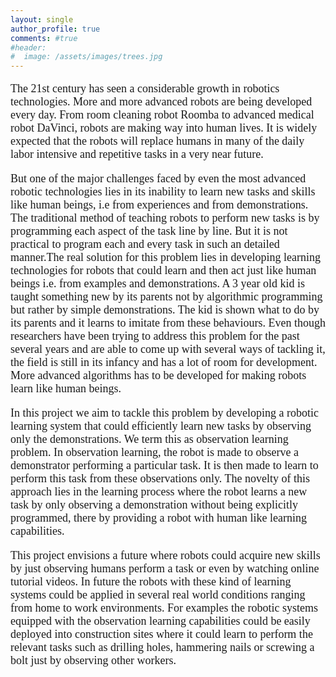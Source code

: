 ```yaml
---
layout: single
author_profile: true
comments: #true
#header:
#  image: /assets/images/trees.jpg
---
```


<font face="times" size="4" line-height:10>
<p>
The 21st century has seen a considerable growth in robotics technologies. More and more advanced robots are being developed every day. From room cleaning robot Roomba to advanced medical robot DaVinci, robots are making way into human lives. It is widely expected that the robots will replace humans in many of the daily labor intensive and repetitive tasks in a very near future.
</p>
<p>
But one of the major challenges faced by even the most advanced robotic technologies lies in its inability to learn new tasks and skills like human beings, i.e from experiences and from demonstrations. The traditional method of teaching robots to perform new tasks is by programming each aspect of the task line by line. But it is not practical to program each and every task in such an detailed manner.The real solution for this problem lies in developing learning technologies for robots that could learn and then act just like human beings i.e. from examples and demonstrations. A 3 year old kid is taught something new by its parents not by algorithmic programming but rather by simple demonstrations. The kid is shown what to do by its parents and it learns to imitate from these behaviours. Even though researchers have been trying to address this problem for the past several years and are able to come up with several ways of tackling it, the field is still in its infancy and has a lot of room for development. More advanced algorithms has to be developed for making robots learn like human beings.
</p>
<p>
In this project we aim to tackle this problem by developing a robotic learning system that could efficiently learn new tasks by observing only the demonstrations. We term this as observation learning problem. In observation learning, the robot is made to observe a demonstrator performing a particular task. It is then made to learn to perform this task from these observations only. The novelty of this approach lies in the learning process where the robot learns a new task by only observing a demonstration without being explicitly programmed, there by providing a robot with human like learning capabilities.
</p>
<p>
This project envisions a future where robots could acquire new skills by just observing humans perform a task or even by watching online tutorial videos. In future the robots with these kind of learning systems could be applied in several real world conditions ranging from home to work environments. For examples the robotic systems equipped with the observation learning capabilities could be easily deployed into construction sites where it could learn to perform the relevant tasks such as drilling holes, hammering nails or screwing a bolt just by observing other workers.
</p>
<p>



</p>
</font>
